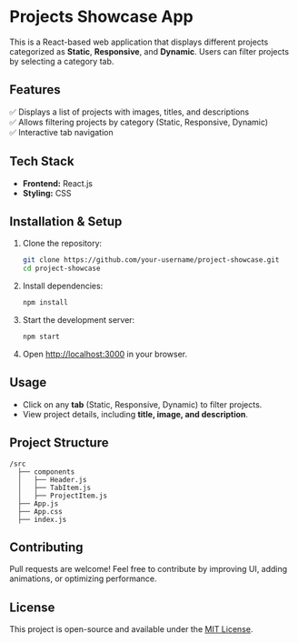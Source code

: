 # **Projects Showcase App**

This is a React-based web application that displays different projects categorized as **Static**, **Responsive**, and **Dynamic**. Users can filter projects by selecting a category tab.

## **Features**

✅ Displays a list of projects with images, titles, and descriptions\
✅ Allows filtering projects by category (Static, Responsive, Dynamic)\
✅ Interactive tab navigation

## **Tech Stack**

- **Frontend:** React.js
- **Styling:** CSS

## **Installation & Setup**

1. Clone the repository:
   ```sh
   git clone https://github.com/your-username/project-showcase.git
   cd project-showcase
   ```
2. Install dependencies:
   ```sh
   npm install
   ```
3. Start the development server:
   ```sh
   npm start
   ```
4. Open [http://localhost:3000](http://localhost:3000) in your browser.

## **Usage**

- Click on any **tab** (Static, Responsive, Dynamic) to filter projects.
- View project details, including **title, image, and description**.

## **Project Structure**

```
/src
  ├── components
  │   ├── Header.js
  │   ├── TabItem.js
  │   ├── ProjectItem.js
  ├── App.js
  ├── App.css
  ├── index.js
```

## **Contributing**

Pull requests are welcome! Feel free to contribute by improving UI, adding animations, or optimizing performance.

## **License**

This project is open-source and available under the [MIT License](LICENSE).

